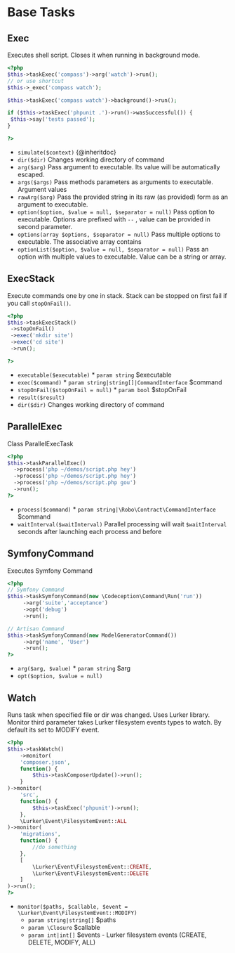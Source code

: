 # Base Tasks
## Exec


Executes shell script. Closes it when running in background mode.

``` php
<?php
$this->taskExec('compass')->arg('watch')->run();
// or use shortcut
$this->_exec('compass watch');

$this->taskExec('compass watch')->background()->run();

if ($this->taskExec('phpunit .')->run()->wasSuccessful()) {
 $this->say('tests passed');
}

?>
```

* `simulate($context)`  {@inheritdoc}
* `dir($dir)`  Changes working directory of command
* `arg($arg)`  Pass argument to executable. Its value will be automatically escaped.
* `args($args)`  Pass methods parameters as arguments to executable. Argument values
* `rawArg($arg)`  Pass the provided string in its raw (as provided) form as an argument to executable.
* `option($option, $value = null, $separator = null)`  Pass option to executable. Options are prefixed with `--` , value can be provided in second parameter.
* `options(array $options, $separator = null)`  Pass multiple options to executable. The associative array contains
* `optionList($option, $value = null, $separator = null)`  Pass an option with multiple values to executable. Value can be a string or array.

## ExecStack


Execute commands one by one in stack.
Stack can be stopped on first fail if you call `stopOnFail()`.

```php
<?php
$this->taskExecStack()
 ->stopOnFail()
 ->exec('mkdir site')
 ->exec('cd site')
 ->run();

?>
```

* `executable($executable)`   * `param string` $executable
* `exec($command)`   * `param string|string[]|CommandInterface` $command
* `stopOnFail($stopOnFail = null)`   * `param bool` $stopOnFail
* `result($result)` 
* `dir($dir)`  Changes working directory of command

## ParallelExec


Class ParallelExecTask

``` php
<?php
$this->taskParallelExec()
  ->process('php ~/demos/script.php hey')
  ->process('php ~/demos/script.php hoy')
  ->process('php ~/demos/script.php gou')
  ->run();
?>
```

* `process($command)`   * `param string|\Robo\Contract\CommandInterface` $command
* `waitInterval($waitInterval)`  Parallel processing will wait `$waitInterval` seconds after launching each process and before

## SymfonyCommand


Executes Symfony Command

``` php
<?php
// Symfony Command
$this->taskSymfonyCommand(new \Codeception\Command\Run('run'))
     ->arg('suite','acceptance')
     ->opt('debug')
     ->run();

// Artisan Command
$this->taskSymfonyCommand(new ModelGeneratorCommand())
     ->arg('name', 'User')
     ->run();
?>
```

* `arg($arg, $value)`   * `param string` $arg
* `opt($option, $value = null)` 

## Watch


Runs task when specified file or dir was changed.
Uses Lurker library.
Monitor third parameter takes Lurker filesystem events types to watch.
By default its set to MODIFY event.


``` php
<?php
$this->taskWatch()
    ->monitor(
    'composer.json',
    function() {
        $this->taskComposerUpdate()->run();
    }
)->monitor(
    'src',
    function() {
        $this->taskExec('phpunit')->run();
    },
    \Lurker\Event\FilesystemEvent::ALL
)->monitor(
    'migrations',
    function() {
        //do something
    },
    [
        \Lurker\Event\FilesystemEvent::CREATE,
        \Lurker\Event\FilesystemEvent::DELETE
    ]
)->run();
?>
```

* `monitor($paths, $callable, $event = \Lurker\Event\FilesystemEvent::MODIFY)`
    * `param string|string[]` $paths
    * `param \Closure` $callable
    * `param int|int[]` $events - Lurker filesystem events (CREATE, DELETE, MODIFY, ALL)

